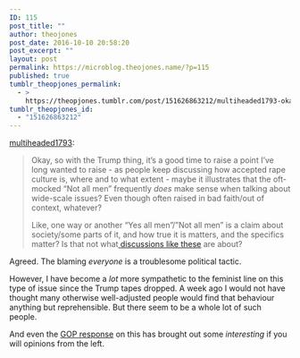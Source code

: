 ```yaml
---
ID: 115
post_title: ""
author: theojones
post_date: 2016-10-10 20:58:20
post_excerpt: ""
layout: post
permalink: https://microblog.theojones.name/?p=115
published: true
tumblr_theopjones_permalink:
  - >
    https://theopjones.tumblr.com/post/151626863212/multiheaded1793-okay-so-with-the-trump-thing
tumblr_theopjones_id:
  - "151626863212"
---
```

<p><a class="tumblr_blog" href="http://multiheaded1793.tumblr.com/post/151624822446">multiheaded1793</a>:</p>
<blockquote>
<p>Okay, so with the Trump thing, it’s a good time to raise a point I’ve long wanted to raise - as people keep discussing how accepted rape culture is, where and to what extent - maybe it illustrates that the oft-mocked “Not all men” frequently <i>does </i>make sense when talking about wide-scale issues? Even though often raised in bad faith/out of context, whatever?</p>
<p>Like, one way or another “Yes all men”/”Not all men” is a claim about society/some parts of it, and how true it is matters, and the specifics matter? Is that not what<a href="https://www.reddit.com/r/TwoXChromosomes/comments/56s4zr/athletes_are_saying_they_dont_hear_sexual_assault/"> discussions like these</a> are about?<br /></p>
</blockquote>

<p>Agreed. The blaming <i>everyone</i> is a troublesome political tactic. </p><p>However, I have become a <i>lot</i> more sympathetic to the feminist line on this type of issue since the Trump tapes dropped. A week ago I would not have thought many otherwise well-adjusted people would find that behaviour anything but reprehensible. But there seem to be a whole lot of such people.  </p><p>And even the <a href="https://www.youtube.com/watch?v=a730vEbqpSo">GOP response</a> on this has brought out some <i>interesting</i> if you will opinions from the left. </p>